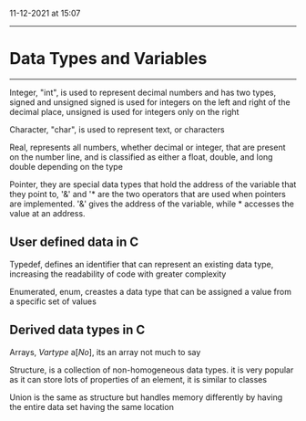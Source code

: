 11-12-2021 at 15:07

---
# Data Types and Variables
---

Integer, "int", is used to represent decimal numbers and has two types, signed and unsigned signed is used for integers on the left and right of the decimal place, unsigned is used for integers only on the right 

Character, "char", is used to represent text, or characters 

Real, represents all numbers, whether decimal or integer, that are present on the number line, and is classified as either a float, double, and long double depending on the type 

Pointer, they are special data types that hold the address of the variable that they point to, '&' and '* are the two operators that are used when pointers are implemented. '&' gives the address of the variable, while * accesses the value at an address.

## User defined data in C 
Typedef, defines an identifier that can represent an existing data type, increasing the readability of code with greater complexity 

Enumerated, enum, creastes a data type that can be assigned a value from a specific set of values

## Derived data types in C 
Arrays, *Vartype* a[*No*], its an array not much to say

Structure, is a collection of non-homogeneous data types. it is very popular as it can store lots of properties of an element, it is similar to classes 

Union is the same as structure but handles memory differently by having the entire data set having the same location 

